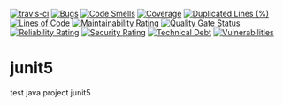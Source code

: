 [![travis-ci](https://travis-ci.org/tiznin/junit5.svg?branch=master)](https://travis-ci.org/tiznin/junit5)
[![Bugs](https://sonarcloud.io/api/project_badges/measure?project=tiznin_junit5&metric=bugs)](https://sonarcloud.io/dashboard?id=tiznin_junit5)
[![Code Smells](https://sonarcloud.io/api/project_badges/measure?project=tiznin_junit5&metric=code_smells)](https://sonarcloud.io/dashboard?id=tiznin_junit5)
[![Coverage](https://sonarcloud.io/api/project_badges/measure?project=tiznin_junit5&metric=coverage)](https://sonarcloud.io/dashboard?id=tiznin_junit5)
[![Duplicated Lines (%)](https://sonarcloud.io/api/project_badges/measure?project=tiznin_junit5&metric=duplicated_lines_density)](https://sonarcloud.io/dashboard?id=tiznin_junit5)
[![Lines of Code](https://sonarcloud.io/api/project_badges/measure?project=tiznin_junit5&metric=ncloc)](https://sonarcloud.io/dashboard?id=tiznin_junit5)
[![Maintainability Rating](https://sonarcloud.io/api/project_badges/measure?project=tiznin_junit5&metric=sqale_rating)](https://sonarcloud.io/dashboard?id=tiznin_junit5)
[![Quality Gate Status](https://sonarcloud.io/api/project_badges/measure?project=tiznin_junit5&metric=alert_status)](https://sonarcloud.io/dashboard?id=tiznin_junit5)
[![Reliability Rating](https://sonarcloud.io/api/project_badges/measure?project=tiznin_junit5&metric=reliability_rating)](https://sonarcloud.io/dashboard?id=tiznin_junit5)
[![Security Rating](https://sonarcloud.io/api/project_badges/measure?project=tiznin_junit5&metric=security_rating)](https://sonarcloud.io/dashboard?id=tiznin_junit5)
[![Technical Debt](https://sonarcloud.io/api/project_badges/measure?project=tiznin_junit5&metric=sqale_index)](https://sonarcloud.io/dashboard?id=tiznin_junit5)
[![Vulnerabilities](https://sonarcloud.io/api/project_badges/measure?project=tiznin_junit5&metric=vulnerabilities)](https://sonarcloud.io/dashboard?id=tiznin_junit5)

# junit5
test java project junit5


